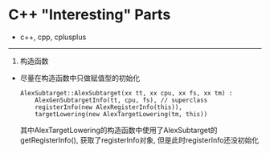 # C++ "Interesting" Parts

- c++, cpp, cplusplus

------

1. 构造函数
  - 尽量在构造函数中只做赋值型的初始化

    ```
    AlexSubtarget::AlexSubtarget(xx tt, xx cpu, xx fs, xx tm) :
        AlexGenSubtargetInfo(tt, cpu, fs), // superclass
        registerInfo(new AlexRegisterInfo(this)),
        targetLowering(new AlexTargetLowering(tm, this))
    ```

    其中AlexTargetLowering的构造函数中使用了AlexSubtarget的getRegisterInfo(),
  获取了registerInfo对象, 但是此时registerInfo还没初始化

